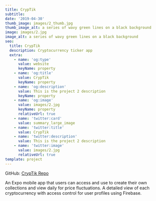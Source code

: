 ```yaml
---
title: CrypTik
subtitle: 
date: '2019-04-30'
thumb_image: images/2_thumb.jpg
thumb_image_alt: a series of wavy green lines on a black background
image: images/2.jpg
image_alt: a series of wavy green lines on a black background
seo:
  title: CrypTik
  description: Cryptocurrency ticker app
  extra:
    - name: 'og:type'
      value: website
      keyName: property
    - name: 'og:title'
      value: CrypTik
      keyName: property
    - name: 'og:description'
      value: This is the project 2 description
      keyName: property
    - name: 'og:image'
      value: images/2.jpg
      keyName: property
      relativeUrl: true
    - name: 'twitter:card'
      value: summary_large_image
    - name: 'twitter:title'
      value: CrypTik
    - name: 'twitter:description'
      value: This is the project 2 description
    - name: 'twitter:image'
      value: images/2.jpg
      relativeUrl: true
template: project
---
```


GitHub: <a href="https://github.com/nickmagruder/crypto" target="_blank">CrypTik Repo</a>

An Expo mobile app that users can access and use to create their own collections and view daily for price fluctuations. A detailed view of each cryptocurrency with access control for user profiles using Firebase.